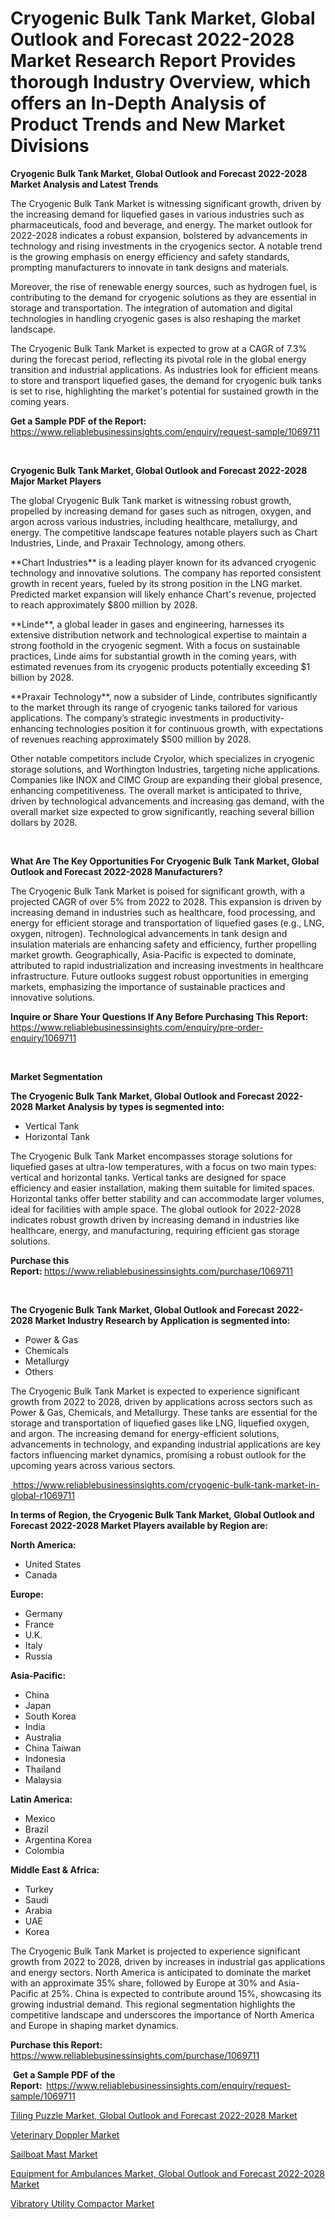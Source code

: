 <p><h1>Cryogenic Bulk Tank Market, Global Outlook and Forecast 2022-2028 Market Research Report Provides thorough Industry Overview, which offers an In-Depth Analysis of Product Trends and New Market Divisions</h1></p><p><strong>Cryogenic Bulk Tank Market, Global Outlook and Forecast 2022-2028 Market Analysis and Latest Trends</strong></p>
<p><p>The Cryogenic Bulk Tank Market is witnessing significant growth, driven by the increasing demand for liquefied gases in various industries such as pharmaceuticals, food and beverage, and energy. The market outlook for 2022-2028 indicates a robust expansion, bolstered by advancements in technology and rising investments in the cryogenics sector. A notable trend is the growing emphasis on energy efficiency and safety standards, prompting manufacturers to innovate in tank designs and materials. </p><p>Moreover, the rise of renewable energy sources, such as hydrogen fuel, is contributing to the demand for cryogenic solutions as they are essential in storage and transportation. The integration of automation and digital technologies in handling cryogenic gases is also reshaping the market landscape. </p><p>The Cryogenic Bulk Tank Market is expected to grow at a CAGR of 7.3% during the forecast period, reflecting its pivotal role in the global energy transition and industrial applications. As industries look for efficient means to store and transport liquefied gases, the demand for cryogenic bulk tanks is set to rise, highlighting the market's potential for sustained growth in the coming years.</p></p>
<p><strong>Get a Sample PDF of the Report:&nbsp;</strong> <a href="https://www.reliablebusinessinsights.com/enquiry/request-sample/1069711">https://www.reliablebusinessinsights.com/enquiry/request-sample/1069711</a></p>
<p>&nbsp;</p>
<p><strong>Cryogenic Bulk Tank Market, Global Outlook and Forecast 2022-2028 Major Market Players</strong></p>
<p><p>The global Cryogenic Bulk Tank market is witnessing robust growth, propelled by increasing demand for gases such as nitrogen, oxygen, and argon across various industries, including healthcare, metallurgy, and energy. The competitive landscape features notable players such as Chart Industries, Linde, and Praxair Technology, among others.</p><p>**Chart Industries** is a leading player known for its advanced cryogenic technology and innovative solutions. The company has reported consistent growth in recent years, fueled by its strong position in the LNG market. Predicted market expansion will likely enhance Chart's revenue, projected to reach approximately $800 million by 2028.</p><p>**Linde**, a global leader in gases and engineering, harnesses its extensive distribution network and technological expertise to maintain a strong foothold in the cryogenic segment. With a focus on sustainable practices, Linde aims for substantial growth in the coming years, with estimated revenues from its cryogenic products potentially exceeding $1 billion by 2028.</p><p>**Praxair Technology**, now a subsider of Linde, contributes significantly to the market through its range of cryogenic tanks tailored for various applications. The company’s strategic investments in productivity-enhancing technologies position it for continuous growth, with expectations of revenues reaching approximately $500 million by 2028.</p><p>Other notable competitors include Cryolor, which specializes in cryogenic storage solutions, and Worthington Industries, targeting niche applications. Companies like INOX and CIMC Group are expanding their global presence, enhancing competitiveness. The overall market is anticipated to thrive, driven by technological advancements and increasing gas demand, with the overall market size expected to grow significantly, reaching several billion dollars by 2028.</p></p>
<p>&nbsp;</p>
<p><strong>What Are The Key Opportunities For Cryogenic Bulk Tank Market, Global Outlook and Forecast 2022-2028 Manufacturers?</strong></p>
<p><p>The Cryogenic Bulk Tank Market is poised for significant growth, with a projected CAGR of over 5% from 2022 to 2028. This expansion is driven by increasing demand in industries such as healthcare, food processing, and energy for efficient storage and transportation of liquefied gases (e.g., LNG, oxygen, nitrogen). Technological advancements in tank design and insulation materials are enhancing safety and efficiency, further propelling market growth. Geographically, Asia-Pacific is expected to dominate, attributed to rapid industrialization and increasing investments in healthcare infrastructure. Future outlooks suggest robust opportunities in emerging markets, emphasizing the importance of sustainable practices and innovative solutions.</p></p>
<p><strong>Inquire or Share Your Questions If Any Before Purchasing This Report:</strong> <a href="https://www.reliablebusinessinsights.com/enquiry/pre-order-enquiry/1069711">https://www.reliablebusinessinsights.com/enquiry/pre-order-enquiry/1069711</a></p>
<p>&nbsp;</p>
<p><strong>Market Segmentation</strong></p>
<p><strong>The Cryogenic Bulk Tank Market, Global Outlook and Forecast 2022-2028 Market Analysis by types is segmented into:</strong></p>
<p><ul><li>Vertical Tank</li><li>Horizontal Tank</li></ul></p>
<p><p>The Cryogenic Bulk Tank Market encompasses storage solutions for liquefied gases at ultra-low temperatures, with a focus on two main types: vertical and horizontal tanks. Vertical tanks are designed for space efficiency and easier installation, making them suitable for limited spaces. Horizontal tanks offer better stability and can accommodate larger volumes, ideal for facilities with ample space. The global outlook for 2022-2028 indicates robust growth driven by increasing demand in industries like healthcare, energy, and manufacturing, requiring efficient gas storage solutions.</p></p>
<p><strong>Purchase this Report:&nbsp;</strong><a href="https://www.reliablebusinessinsights.com/purchase/1069711">https://www.reliablebusinessinsights.com/purchase/1069711</a></p>
<p>&nbsp;</p>
<p><strong>The Cryogenic Bulk Tank Market, Global Outlook and Forecast 2022-2028 Market Industry Research by Application is segmented into:</strong></p>
<p><ul><li>Power & Gas</li><li>Chemicals</li><li>Metallurgy</li><li>Others</li></ul></p>
<p><p>The Cryogenic Bulk Tank Market is expected to experience significant growth from 2022 to 2028, driven by applications across sectors such as Power & Gas, Chemicals, and Metallurgy. These tanks are essential for the storage and transportation of liquefied gases like LNG, liquefied oxygen, and argon. The increasing demand for energy-efficient solutions, advancements in technology, and expanding industrial applications are key factors influencing market dynamics, promising a robust outlook for the upcoming years across various sectors.</p></p>
<p><a href="https://www.reliablebusinessinsights.com/cryogenic-bulk-tank-market-in-global-r1069711">&nbsp;https://www.reliablebusinessinsights.com/cryogenic-bulk-tank-market-in-global-r1069711</a></p>
<p><strong>In terms of Region, the Cryogenic Bulk Tank Market, Global Outlook and Forecast 2022-2028 Market Players available by Region are:</strong></p>
<p>
    <p> <strong> North America: </strong>
        <ul>
            <li>United States</li>
            <li>Canada</li>
        </ul>
        </p> 
    <p> <strong> Europe: </strong>
        <ul>
            <li>Germany</li>
            <li>France</li>
            <li>U.K.</li>
            <li>Italy</li>
            <li>Russia</li>
        </ul>
        </p> 
    <p> <strong> Asia-Pacific: </strong>
        <ul>
            <li>China</li>
            <li>Japan</li>
            <li>South Korea</li>
            <li>India</li>
            <li>Australia</li>
            <li>China Taiwan</li>
            <li>Indonesia</li>
            <li>Thailand</li>
            <li>Malaysia</li>
        </ul>
        </p> 
    <p> <strong> Latin America: </strong>
        <ul>
            <li>Mexico</li>
            <li>Brazil</li>
            <li>Argentina Korea</li>
            <li>Colombia</li>
        </ul>
        </p> 
    <p> <strong> Middle East & Africa: </strong>
        <ul>
            <li>Turkey</li>
            <li>Saudi</li>
            <li>Arabia</li>
            <li>UAE</li>
            <li>Korea</li>
        </ul>
    </p>
    </p>
<p><p>The Cryogenic Bulk Tank Market is projected to experience significant growth from 2022 to 2028, driven by increases in industrial gas applications and energy sectors. North America is anticipated to dominate the market with an approximate 35% share, followed by Europe at 30% and Asia-Pacific at 25%. China is expected to contribute around 15%, showcasing its growing industrial demand. This regional segmentation highlights the competitive landscape and underscores the importance of North America and Europe in shaping market dynamics.</p></p>
<p><strong>Purchase this Report: </strong><a href="https://www.reliablebusinessinsights.com/purchase/1069711">https://www.reliablebusinessinsights.com/purchase/1069711</a></p>
<p>&nbsp;<strong>Get a Sample PDF of the Report:&nbsp;&nbsp;</strong><a href="https://www.reliablebusinessinsights.com/enquiry/request-sample/1069711">https://www.reliablebusinessinsights.com/enquiry/request-sample/1069711</a></p>
<p><strong></strong></p>
<p><p><a href="https://github.com/nicoletavirag/Market-Research-Report-List-5/blob/main/tiling-puzzle-market-global-outlook-and-forecast-2022-2028-market.md">Tiling Puzzle Market, Global Outlook and Forecast 2022-2028 Market</a></p><p><a href="https://www.linkedin.com/pulse/veterinary-doppler-market-trends-detailed-study-its-umh4c?trackingId=etMi54lWTKm3WzXfgRNc8g%3D%3D">Veterinary Doppler Market</a></p><p><a href="https://www.linkedin.com/pulse/sailboat-mast-market2024-2031-industry-insights-investment-mqame?trackingId=e%2F12MBSLRO2%2BaIGTzvIZ2g%3D%3D">Sailboat Mast Market</a></p><p><a href="https://github.com/mauripalmi/Market-Research-Report-List-5/blob/main/equipment-for-ambulances-market-global-outlook-and-forecast-2022-2028-market.md">Equipment for Ambulances Market, Global Outlook and Forecast 2022-2028 Market</a></p><p><a href="https://issuu.com/reportprime-2/docs/vibratory-utility-compactor-market-_fd371634dcc4a6">Vibratory Utility Compactor Market</a></p></p>
